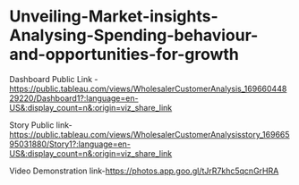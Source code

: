 # Unveiling-Market-insights-Analysing-Spending-behaviour-and-opportunities-for-growth


Dashboard Public Link -https://public.tableau.com/views/WholesalerCustomerAnalysis_16966044829220/Dashboard1?:language=en-US&:display_count=n&:origin=viz_share_link

Story Public link-https://public.tableau.com/views/WholesalerCustomerAnalysisstory_16966595031880/Story1?:language=en-US&:display_count=n&:origin=viz_share_link

Video Demonstration link-https://photos.app.goo.gl/tJrR7khc5qcnGrHRA
